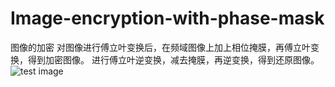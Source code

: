 # Image-encryption-with-phase-mask
图像的加密
对图像进行傅立叶变换后，在频域图像上加上相位掩膜，再傅立叶变换，得到加密图像。
进行傅立叶逆变换，减去掩膜，再逆变换，得到还原图像。
![test image](https://github.com/yimingstyle/Image-encryption-with-phase-mask-/blob/master/WX20180521-130425.png)
